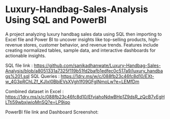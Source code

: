 # Luxury-Handbag-Sales-Analysis Using SQL and PowerBI
A project analyzing luxury handbag sales data using SQL then importing to Excel file and Power BI to uncover insights like top-selling products, high-revenue stores, customer behavior, and revenue trends. Features include creating normalized tables, sample data, and interactive dashboards for actionable insights.

SQL file link : https://github.com/sanikadhanwate/Luxury-Handbag-Sales-Analysis/blob/a8051331a7325f119b51fd2bafb1edfec0c517a9/luxury_handbags%201.sql
SQL Queries : https://1drv.ms/w/c/088fb23c46fc8d10/EXt-w_4G3pRChLZf_KJIxI0BbiEVsXVgh1f09GFglNmoLw?e=LEMfDm

Combined dataset in Excel : https://1drv.ms/x/c/088fb23c46fc8d10/EfvjahoNdwBHp1Z9dsR_zQcB7vEgHLTti59wbxjwioMnSQ?e=LP9iqo

PowerBI file link and Dashboard Screenshot:
